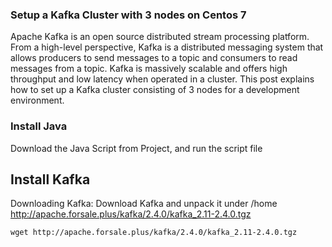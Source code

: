 ### Setup a Kafka Cluster with 3 nodes on Centos 7
Apache Kafka is an open source distributed stream processing platform. From a high-level perspective, Kafka is a distributed messaging system that allows producers to send messages to a topic and consumers to read messages from a topic. Kafka is massively scalable and offers high throughput and low latency when operated in a cluster. This post explains how to set up a Kafka cluster consisting of 3 nodes for a development environment.
### Install Java
Download the Java Script from Project, and run the script file
## Install Kafka
Downloading Kafka:
Download Kafka and unpack it under /home
http://apache.forsale.plus/kafka/2.4.0/kafka_2.11-2.4.0.tgz
```
wget http://apache.forsale.plus/kafka/2.4.0/kafka_2.11-2.4.0.tgz
```

